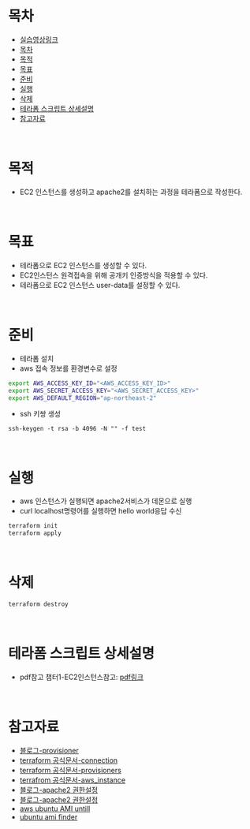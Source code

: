 # 목차
- [실습영상링크](https://youtu.be/rHm6C2-77uA)
- [목차](#목차)
- [목적](#목적)
- [목표](#목표)
- [준비](#준비)
- [실행](#실행)
- [삭제](#삭제)
- [테라폼 스크립트 상세설명](#테라폼-스크립트-상세설명)
- [참고자료](#참고자료)

<br>

# 목적
* EC2 인스턴스를 생성하고 apache2를 설치하는 과정을 테라폼으로 작성한다.

<br>

# 목표
*	테라폼으로 EC2 인스턴스를 생성할 수 있다.
*	EC2인스턴스 원격접속을 위해 공개키 인증방식을 적용할 수 있다.
*	테라폼으로 EC2 인스턴스 user-data를 설정할 수 있다.

<br>

# 준비
* 테라폼 설치
* aws 접속 정보를 환경변수로 설정
```sh
export AWS_ACCESS_KEY_ID="<AWS_ACCESS_KEY_ID>"
export AWS_SECRET_ACCESS_KEY="<AWS_SECRET_ACCESS_KEY>"
export AWS_DEFAULT_REGION="ap-northeast-2"
```
* ssh 키쌍 생성
```
ssh-keygen -t rsa -b 4096 -N "" -f test
```

<br>

# 실행
* aws 인스턴스가 실행되면 apache2서비스가 데몬으로 실행
* curl localhost명령어를 실행하면 hello world응답 수신 
```sh
terraform init
terraform apply
```

<br>

# 삭제
```sh
terraform destroy
```

<br>

# 테라폼 스크립트 상세설명
* pdf참고 챕터1-EC2인스턴스참고: [pdf링크](../terraform-aws.pdf)

<br>

# 참고자료
* [블로그-provisioner](https://blog.outsider.ne.kr/1342)
* [terraform 공식문서-connection](https://www.terraform.io/docs/language/resources/provisioners/connection.html)
* [terraform 공식문서-provisioners](https://www.terraform.io/docs/language/resources/provisioners/syntax.html)
* [terrafrom 공식문서-aws_instance](https://registry.terraform.io/providers/hashicorp/aws/latest/docs/resources/instance)
* [블로그-apache2 권한설정](https://stackoverflow.com/questions/50378664/permission-denied-inside-var-www-html-when-creating-a-website-and-its-files-wi/50379288)
* [블로그-apache2 권한설정](https://itreport.tistory.com/630)
* [aws ubuntu AMI untill](https://stackoverflow.com/questions/42279763/why-does-terraform-apt-get-fail-intermittently)
* [ubuntu ami finder](https://cloud-images.ubuntu.com/locator/ec2/)